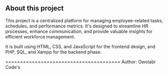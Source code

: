 ## About this project 
This project is a centralized platform for managing employee-related tasks, schedules, and performance metrics. 
It's designed to streamline HR processes, enhance communication, and provide valuable insights for efficient workforce management.

It is built using HTML, CSS, and JavaScript for the frontend design, and PHP, SQL, and Xampp for the backend phase.

=======================================
Author: Owolabi Code's   